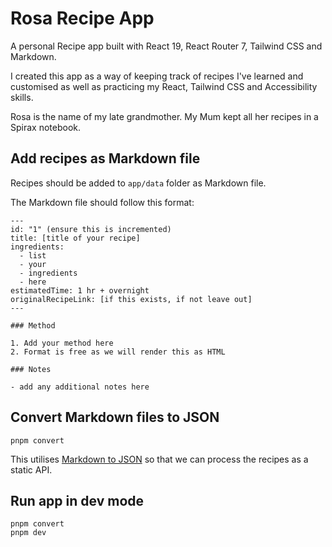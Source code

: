 # Rosa Recipe App

A personal Recipe app built with React 19, React Router 7, Tailwind CSS and Markdown.

I created this app as a way of keeping track of recipes I've learned and customised as well as practicing my React, Tailwind CSS and Accessibility skills.

Rosa is the name of my late grandmother. My Mum kept all her recipes in a Spirax notebook. 

## Add recipes as Markdown file

Recipes should be added to `app/data` folder as Markdown file.

The Markdown file should follow this format:

```
---
id: "1" (ensure this is incremented)
title: [title of your recipe]
ingredients:
  - list
  - your
  - ingredients
  - here
estimatedTime: 1 hr + overnight
originalRecipeLink: [if this exists, if not leave out]
---

### Method

1. Add your method here
2. Format is free as we will render this as HTML

### Notes

- add any additional notes here

```

## Convert Markdown files to JSON

```
pnpm convert
```

This utilises [Markdown to JSON](https://github.com/klaytonfaria/markdown-json) so that we can process the recipes as a static API.

## Run app in dev mode

```
pnpm convert
pnpm dev
```